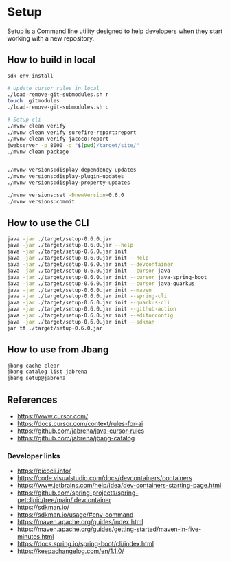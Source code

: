 # Setup

Setup is a Command line utility designed to help developers when they start working with a new repository.

## How to build in local

```bash
sdk env install

# Update cursor rules in local
./load-remove-git-submodules.sh r
touch .gitmodules
./load-remove-git-submodules.sh c

# Setup cli
./mvnw clean verify 
./mvnw clean verify surefire-report:report
./mvnw clean verify jacoco:report
jwebserver -p 8000 -d "$(pwd)/target/site/"
./mvnw clean package


./mvnw versions:display-dependency-updates
./mvnw versions:display-plugin-updates
./mvnw versions:display-property-updates

./mvnw versions:set -DnewVersion=0.6.0
./mvnw versions:commit
```

## How to use the CLI

```bash
java -jar ./target/setup-0.6.0.jar
java -jar ./target/setup-0.6.0.jar --help
java -jar ./target/setup-0.6.0.jar init
java -jar ./target/setup-0.6.0.jar init --help
java -jar ./target/setup-0.6.0.jar init --devcontainer
java -jar ./target/setup-0.6.0.jar init --cursor java
java -jar ./target/setup-0.6.0.jar init --cursor java-spring-boot
java -jar ./target/setup-0.6.0.jar init --cursor java-quarkus
java -jar ./target/setup-0.6.0.jar init --maven
java -jar ./target/setup-0.6.0.jar init --spring-cli
java -jar ./target/setup-0.6.0.jar init --quarkus-cli
java -jar ./target/setup-0.6.0.jar init --github-action
java -jar ./target/setup-0.6.0.jar init --editorconfig
java -jar ./target/setup-0.6.0.jar init --sdkman
jar tf ./target/setup-0.6.0.jar
```

## How to use from Jbang

```bash
jbang cache clear
jbang catalog list jabrena
jbang setup@jabrena
```

## References

- https://www.cursor.com/
- https://docs.cursor.com/context/rules-for-ai
- https://github.com/jabrena/java-cursor-rules
- https://github.com/jabrena/jbang-catalog

### Developer links

- https://picocli.info/
- https://code.visualstudio.com/docs/devcontainers/containers
- https://www.jetbrains.com/help/idea/dev-containers-starting-page.html
- https://github.com/spring-projects/spring-petclinic/tree/main/.devcontainer
- https://sdkman.io/
- https://sdkman.io/usage/#env-command
- https://maven.apache.org/guides/index.html
- https://maven.apache.org/guides/getting-started/maven-in-five-minutes.html
- https://docs.spring.io/spring-boot/cli/index.html
- https://keepachangelog.com/en/1.1.0/
